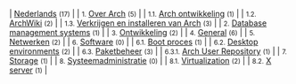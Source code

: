 | [Nederlands](/index.php/Category:Nederlands "Category:Nederlands") <small>(17)</small> |
| <small>1.</small> [Over Arch](/index.php/Category:About_Arch_(Nederlands) "Category:About Arch (Nederlands)") <small>(5)</small> |
| <small>1.1.</small> [Arch ontwikkeling](/index.php/Category:Arch_development_(Nederlands) "Category:Arch development (Nederlands)") <small>(1)</small> |
| <small>1.2.</small> [ArchWiki](/index.php/Category:ArchWiki_(Nederlands) "Category:ArchWiki (Nederlands)") <small>(2)</small> |
| <small>1.3.</small> [Verkrijgen en installeren van Arch](/index.php/Category:Getting_and_installing_Arch_(Nederlands) "Category:Getting and installing Arch (Nederlands)") <small>(3)</small> |
| <small>2.</small> [Database management systems](/index.php/Category:Database_management_systems_(Nederlands) "Category:Database management systems (Nederlands)") <small>(1)</small> |
| <small>3.</small> [Ontwikkeling](/index.php/Category:Development_(Nederlands) "Category:Development (Nederlands)") <small>(2)</small> |
| <small>4.</small> [General](/index.php/Category:General_(Nederlands) "Category:General (Nederlands)") <small>(6)</small> |
| <small>5.</small> [Netwerken](/index.php/Category:Networking_(Nederlands) "Category:Networking (Nederlands)") <small>(2)</small> |
| <small>6.</small> [Software](/index.php/Category:Software_(Nederlands) "Category:Software (Nederlands)") <small>(0)</small> |
| <small>6.1.</small> [Boot proces](/index.php/Category:Boot_process_(Nederlands) "Category:Boot process (Nederlands)") <small>(1)</small> |
| <small>6.2.</small> [Desktop environments](/index.php/Category:Desktop_environments_(Nederlands) "Category:Desktop environments (Nederlands)") <small>(2)</small> |
| <small>6.3.</small> [Paketbeheer](/index.php/Category:Package_management_(Nederlands) "Category:Package management (Nederlands)") <small>(3)</small> |
| <small>6.3.1.</small> [Arch User Repository](/index.php/Category:Arch_User_Repository_(Nederlands) "Category:Arch User Repository (Nederlands)") <small>(1)</small> |
| <small>7.</small> [Storage](/index.php/Category:Storage_(Nederlands) "Category:Storage (Nederlands)") <small>(1)</small> |
| <small>8.</small> [Systeemadministratie](/index.php/Category:System_administration_(Nederlands) "Category:System administration (Nederlands)") <small>(0)</small> |
| <small>8.1.</small> [Virtualization](/index.php/Category:Virtualization_(Nederlands) "Category:Virtualization (Nederlands)") <small>(2)</small> |
| <small>8.2.</small> [X server](/index.php/Category:X_server_(Nederlands) "Category:X server (Nederlands)") <small>(1)</small> |